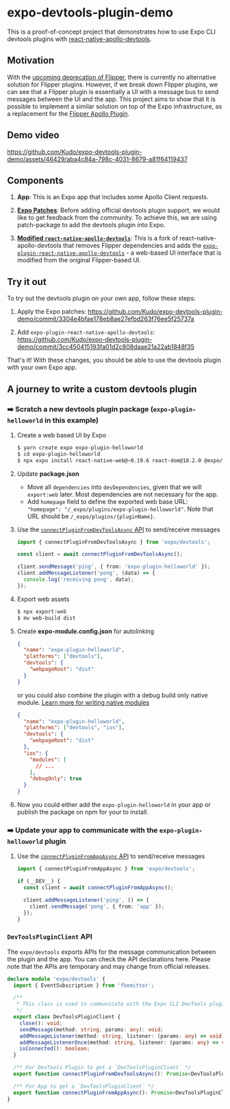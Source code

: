 # expo-devtools-plugin-demo

This is a proof-of-concept project that demonstrates how to use Expo CLI devtools plugins with [react-native-apollo-devtools](https://github.com/razorpay/react-native-apollo-devtools).

## Motivation

With the [upcoming deprecation of Flipper](https://github.com/react-native-community/discussions-and-proposals/pull/641), there is currently no alternative solution for Flipper plugins. However, if we break down Flipper plugins, we can see that a Flipper plugin is essentially a UI with a message bus to send messages between the UI and the app. This project aims to show that it is possible to implement a similar solution on top of the Expo infrastructure, as a replacement for the [Flipper Apollo Plugin](https://github.com/razorpay/react-native-apollo-devtools).

## Demo video

https://github.com/Kudo/expo-devtools-plugin-demo/assets/46429/aba4c84a-798c-4031-8679-a81f64119437

## Components

1. **App**: This is an Expo app that includes some Apollo Client requests.

2. [**Expo Patches**](https://github.com/Kudo/expo-devtools-plugin-demo/tree/main/patches): Before adding official devtools plugin support, we would like to get feedback from the community. To achieve this, we are using patch-package to add the devtools plugin into Expo.

3. [**Modified `react-native-apollo-devtools`**](https://github.com/Kudo/react-native-apollo-devtools/tree/%40kudo/devtools-plugin): This is a fork of react-native-apollo-devtools that removes Flipper dependencies and adds the [`expo-plugin-react-native-apollo-devtools`](https://github.com/Kudo/react-native-apollo-devtools/tree/%40kudo/devtools-plugin/packages/expo-plugin-react-native-apollo-devtools) - a web-based UI interface that is modified from the original Flipper-based UI.

## Try it out

To try out the devtools plugin on your own app, follow these steps:

1. Apply the Expo patches: https://github.com/Kudo/expo-devtools-plugin-demo/commit/3304e4bfae178eb8ae27efbd263f76ee5f25737a

2. Add `expo-plugin-react-native-apollo-devtools`: https://github.com/Kudo/expo-devtools-plugin-demo/commit/3cc450415193fa01d2c808daae21a22ab1848f35

That's it! With these changes, you should be able to use the devtools plugin with your own Expo app.

## A journey to write a custom devtools plugin

### ➡️ Scratch a new devtools plugin package (`expo-plugin-helloworld` in this example)

1. Create a web based UI by Expo

    ```sh
    $ yarn create expo expo-plugin-helloworld
    $ cd expo-plugin-helloworld
    $ npx expo install react-native-web@~0.19.6 react-dom@18.2.0 @expo/webpack-config
    ```

2. Update **package.json**

    - Move all `dependencies` into `devDependencies`, given that we will `export:web` later. Most dependencies are not necessary for the app.
    - Add `homepage` field to define the exported web base URL: `"homepage": "/_expo/plugins/expo-plugin-helloworld"`. Note that URL should be `/_expo/plugins/{pluginName}`.

3. Use the [`connectPluginFromDevToolsAsync` API](#devtoolspluginclient-api) to send/receive messages

    ```ts
    import { connectPluginFromDevToolsAsync } from 'expo/devtools';
    
    const client = await connectPluginFromDevToolsAsync();
    
    client.sendMessage('ping', { from: 'expo-plugin-helloworld' });
    client.addMessageListener('pong', (data) => {
      console.log('receiving pong', data);
    });
    ```

4. Export web assets

    ```sh
    $ npx export:web
    $ mv web-build dist
    ```

5. Create **expo-module.config.json** for autolinking

    ```json
    {
      "name": "expo-plugin-helloworld",
      "platforms": ["devtools"],
      "devtools": {
        "webpageRoot": "dist"
      }
    }
    ```

    or you could also combine the plugin with a debug build only native module. [Learn more for writing native modules](https://docs.expo.dev/modules/overview/)

    ```json
    {
      "name": "expo-plugin-helloworld",
      "platforms": ["devtools", "ios"],
      "devtools": {
        "webpageRoot": "dist"
      },
      "ios": {
        "modules": [
          // ...
        ],
        "debugOnly": true
      }
    }
    ```

6. Now you could either add the `expo-plugin-helloworld` in your app or publish the package on npm for your to install.

### ➡️ Update your app to communicate with the `expo-plugin-helloworld` plugin

1. Use the [`connectPluginFromAppAsync` API](#devtoolspluginclient-api) to send/receive messages

    ```ts
    import { connectPluginFromAppAsync } from 'expo/devtools';
    
    if (__DEV__) {
      const client = await connectPluginFromAppAsync();
    
      client.addMessageListener('ping', () => {
        client.sendMessage('pong', { from: 'app' });
      });
    }
    ```

### `DevToolsPluginClient` API

The `expo/devtools` exports APIs for the message communication between the plugin and the app. You can check the API declarations here. Please note that the APIs are temporary and may change from official releases.

```ts
declare module 'expo/devtools' {
  import { EventSubscription } from 'fbemitter';

  /**
   * This class is used to communicate with the Expo CLI DevTools plugin.
   */
  export class DevToolsPluginClient {
    close(): void;
    sendMessage(method: string, params: any): void;
    addMessageListener(method: string, listener: (params: any) => void): EventSubscription;
    addMessageListenerOnce(method: string, listener: (params: any) => void): void;
    isConnected(): boolean;
  }

  /** For DevTools Plugin to get a `DevToolsPluginClient` */
  export function connectPluginFromDevToolsAsync(): Promise<DevToolsPluginClient>;

  /** For App to get a `DevToolsPluginClient` */
  export function connectPluginFromAppAsync(): Promise<DevToolsPluginClient>;
}
```
